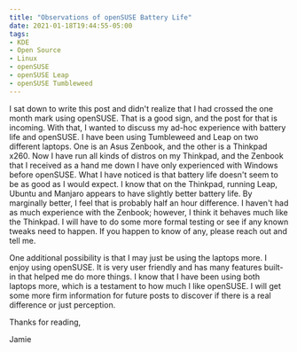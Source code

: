 ```yaml
---
title: "Observations of openSUSE Battery Life"
date: 2021-01-18T19:44:55-05:00
tags:
- KDE
- Open Source
- Linux
- openSUSE
- openSUSE Leap
- openSUSE Tumbleweed
---
```


I sat down to write this post and didn't realize that I had crossed the one month mark using openSUSE. That is a good sign, and the post for that is incoming. With that, I wanted to discuss my ad-hoc experience with battery life and openSUSE. I have been using Tumbleweed and Leap on two different laptops. One is an Asus Zenbook, and the other is a Thinkpad x260. Now I have run all kinds of distros on my Thinkpad, and the Zenbook that I received as a hand me down I have only experienced with Windows before openSUSE. What I have noticed is that battery life doesn't seem to be as good as I would expect. I know that on the Thinkpad, running Leap, Ubuntu and Manjaro appears to have slightly better battery life. By marginally better, I feel that is probably half an hour difference. I haven't had as much experience with the Zenbook; however, I think it behaves much like the Thinkpad. I will have to do some more formal testing or see if any known tweaks need to happen. If you happen to know of any, please reach out and tell me.

One additional possibility is that I may just be using the laptops more. I enjoy using openSUSE. It is very user friendly and has many features built-in that helped me do more things. I know that I have been using both laptops more, which is a testament to how much I like openSUSE. I will get some more firm information for future posts to discover if there is a real difference or just perception.

Thanks for reading,

Jamie
